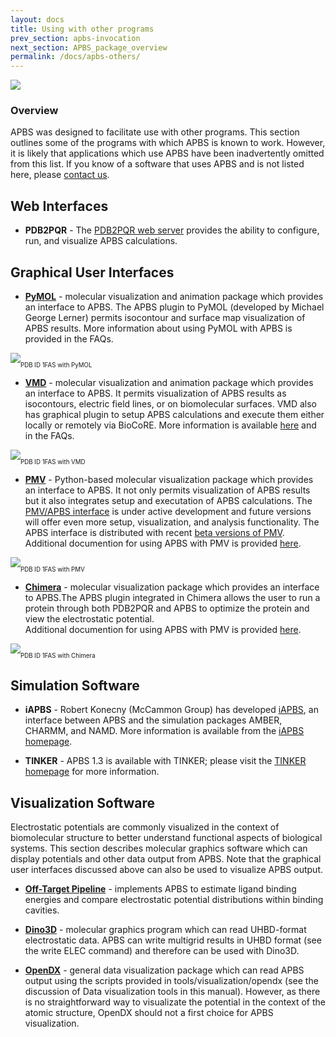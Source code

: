 ```yaml
---
layout: docs
title: Using with other programs
prev_section: apbs-invocation
next_section: APBS_package_overview
permalink: /docs/apbs-others/
---
```


<!---
{% include no-prev-next.html %}
--->
<img src="{{site.baseurl}}/images/apbs-icons/APBS_128_v2.png" class="apbs-icon" />


### Overview

APBS was designed to facilitate use with other programs. This section outlines some of the programs with which APBS is known to work. However, it is likely that applications which use APBS have been inadvertently omitted from this list. If you know of a software that uses APBS and is not listed here, please <a href="/support/home/">contact us</a>.

## Web Interfaces

* __PDB2PQR__ - The [PDB2PQR web server](../structures-ready/) provides the ability to configure, run, and visualize APBS calculations.

<!--* __Gemstone__ - [The Gemstone extension](http://gemstone.mozdev.org/) for the Firefox web browser used to provide a very easy-to-use interface to older versions of APBS (0.4.0) with all of the functionality of the command-line interface. However, this extension was created by external developers and is no longer actively maintained. Please <a href="/support/home/">contact us</a> to let us know if this extension was important to your research.-->

## Graphical User Interfaces

* [__PyMOL__](http://pymol.sourceforge.net/) -
molecular visualization and animation package which provides an interface to APBS. The APBS plugin to PyMOL (developed by Michael George Lerner) permits isocontour and surface map visualization of APBS results. More information about using PyMOL with APBS is provided in the FAQs.
<p><img src="{{site.baseurl}}/img/1fas_with_pymol.png" /><sub><sub>PDB ID 1FAS with PyMOL</sub></sub></p>


* [__VMD__](http://www.ks.uiuc.edu/Research/vmd/) -
molecular visualization and animation package which provides an interface
to APBS. It permits visualization of APBS results as isocontours,
electric field lines, or on biomolecular surfaces. VMD also has graphical
plugin to setup APBS calculations and execute them either locally or
remotely via BioCoRE. More information is available
[here](http://www.ks.uiuc.edu/Research/vmd/plugins/apbsrun/) and in the FAQs.
<p><img src="{{site.baseurl}}/img/left_dialog_boxes_horizontal.png" /><sub><sub>PDB ID 1FAS with VMD</sub></sub></p>


* [__PMV__](http://www.scripps.edu/~sanner/python) -
Python-based molecular visualization package which provides an interface
to APBS. It not only permits visualization of APBS results but it also
integrates setup and executation of APBS calculations. The [PMV/APBS
interface](http://mccammon.ucsd.edu/pmv_apbs/) is under active
development and future versions will offer even more setup,
visualization, and analysis functionality.  The APBS interface is
distributed with recent [beta versions of PMV](http://www.scripps.edu/~sanner/python).
Additional documention for using APBS with PMV is provided [here](http://mgltools.scripps.edu/api/Pmv/Pmv.APBSCommands-module.html).
<p><img src="{{site.baseurl}}/img/1fas_PMV_potential.png" /><sub><sub>PDB ID 1FAS with PMV</sub></sub></p>


* [__Chimera__](http://www.cgl.ucsf.edu/chimera/) -
molecular visualization package which provides an interface
to APBS.The APBS plugin integrated in Chimera allows the user to run a protein through both PDB2PQR and APBS to optimize the protein and view the electrostatic potential.  
Additional documention for using APBS with PMV is provided [here](http://www.cgl.ucsf.edu/chimera/docs/ContributedSoftware/apbs/apbs.html).
<p><img src="{{site.baseurl}}/img/1fas_chimera_apbs.png" /><sub><sub>PDB ID 1FAS with Chimera</sub></sub></p>


## Simulation Software

* __iAPBS__ - Robert Konecny (McCammon Group) has developed
[iAPBS](http://mccammon.ucsd.edu/iapbs/), an interface between APBS and
the simulation packages AMBER, CHARMM, and NAMD. More information is
available from the [iAPBS homepage](http://mccammon.ucsd.edu/iapbs/).

* __TINKER__ - APBS 1.3 is available with TINKER; please visit the <a href="http://dasher.wustl.edu/tinker/" >TINKER homepage</a> for more information.

## Visualization Software

Electrostatic potentials are commonly visualized in the context of biomolecular structure to better understand functional aspects of biological systems. This section describes molecular graphics software which can display potentials and other data output from APBS. Note that the graphical user interfaces discussed above can also be used to visualize APBS output.

* [__Off-Target Pipeline__](https://sites.google.com/site/offtargetpipeline/) - implements APBS to estimate ligand binding energies and compare electrostatic potential distributions within binding cavities.

* [__Dino3D__](http://www.dino3d.org/) -
molecular graphics program which can read UHBD-format electrostatic data. APBS can write multigrid results in UHBD format (see the write ELEC command) and therefore can be used with Dino3D.

<!--* [__MOLMOL__](http://www.mol.biol.ethz.ch/wuthrich/software/molmol/) -
 molecular graphics package with an emphasis on NMR-generated structural data. A program is provided with APBS (see tools/mesh directory in the APBS distribution and the Data conversion tools in this manual) which converts OpenDX format data to MOLMOL format.-->

* [__OpenDX__](http://www.opendx.org) - 
 general data visualization package which can read APBS output using the scripts provided in tools/visualization/opendx (see the discussion of Data visualization tools in this manual). However, as there is no straightforward way to visualizate the potential in the context of the atomic structure, OpenDX should not a first choice for APBS visualization.


